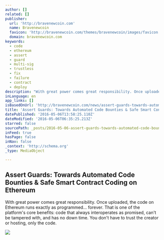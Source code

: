 ```yaml
---
author: []
related: []
publisher:
  url: 'http://bravenewcoin.com'
  name: Bravenewcoin
  favicon: 'http://bravenewcoin.com/themes/bravenewcoin/images/favicon.ico'
  domain: bravenewcoin.com
keywords:
  - code
  - ethereum
  - assert
  - guard
  - multi-sig
  - trustless
  - fix
  - failure
  - contract
  - deploy
description: "With great power comes great responsibility. Once uploaded, the code on Ethereum runs exactly as programmed... forever. That is one of the platform's core benefits: code that always interoperates as promised, can't be tampered with, and has no down time. You don't have to trust the creator or hosting, only the code."
inLanguage: en
app_links: []
isBasedOnUrl: 'http://bravenewcoin.com/news/assert-guards-towards-automated-code-bounties-and-safe-smart-contract-coding-on-ethereum/'
title: 'Assert Guards: Towards Automated Code Bounties & Safe Smart Contract Coding on Ethereum'
datePublished: '2016-05-06T13:58:25.110Z'
dateModified: '2016-05-06T06:35:25.213Z'
starred: false
sourcePath: _posts/2016-05-06-assert-guards-towards-automated-code-bounties-and-safe-smart.md
inFeed: true
hasPage: false
inNav: false
_context: 'http://schema.org'
_type: MediaObject

---
```

<article style=""><h1>Assert Guards: Towards Automated Code Bounties &amp; Safe Smart Contract Coding on Ethereum</h1><p>With great power comes great responsibility. Once uploaded, the code on Ethereum runs exactly as programmed... forever. That is one of the platform's core benefits: code that always interoperates as promised, can't be tampered with, and has no down time. You don't have to trust the creator or hosting, only the code.</p><img src="http://bravenewcoin.com/assets/Uploads/_resampled/CroppedImage400400-Ethereum-Banner.png" /></article>